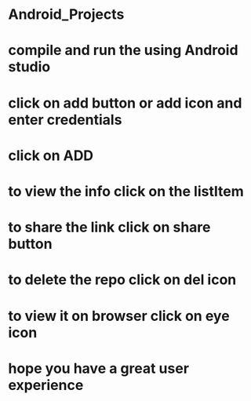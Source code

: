 # Android_Projects
# compile and run the using Android studio
# click on add button or add icon and enter credentials
# click on ADD
# to view the info click on the listItem 
# to share the link click on share button
# to delete the repo click on del icon
# to view it on browser click on eye icon
# hope you have a great user experience 

